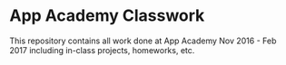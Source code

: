 # App Academy Classwork

This repository contains all work done at App Academy Nov 2016 - Feb 2017 including in-class projects, homeworks, etc.

